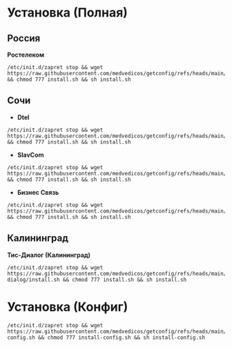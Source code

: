 # Установка (Полная)

## Россия

**Ростелеком**
```
/etc/init.d/zapret stop && wget https://raw.githubusercontent.com/medvedicos/getconfig/refs/heads/main/install.sh && chmod 777 install.sh && sh install.sh
```

## Сочи

- **Dtel**
```
/etc/init.d/zapret stop && wget https://raw.githubusercontent.com/medvedicos/getconfig/refs/heads/main/Dtel/install.sh && chmod 777 install.sh && sh install.sh
```

- **SlavCom**
```
/etc/init.d/zapret stop && wget https://raw.githubusercontent.com/medvedicos/getconfig/refs/heads/main/SlavCom/install.sh && chmod 777 install.sh && sh install.sh
```

- **Бизнес Связь**
```
/etc/init.d/zapret stop && wget https://raw.githubusercontent.com/medvedicos/getconfig/refs/heads/main/BusinesSvyaz/install.sh && chmod 777 install.sh && sh install.sh
```

## Калининград

**Тис-Диалог (Калининград)**
```
/etc/init.d/zapret stop && wget https://raw.githubusercontent.com/medvedicos/getconfig/refs/heads/main/kaliningrad/tis-dialog/install.sh && chmod 777 install.sh && sh install.sh
```

# Установка (Конфиг)

```
/etc/init.d/zapret stop && wget https://raw.githubusercontent.com/medvedicos/getconfig/refs/heads/main/install-config.sh && chmod 777 install-config.sh && sh install-config.sh
```
